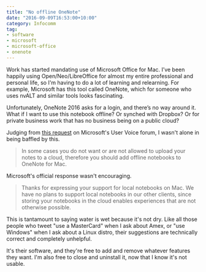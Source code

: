 ```yaml
---
title: "No offline OneNote"
date: "2016-09-09T16:53:00+10:00"
category: Infocomm
tag:
- software
- microsoft
- microsoft-office
- onenote
---
```

Work has started mandating use of Microsoft Office for Mac. I’ve been happily using Open/Neo/LibreOffice for almost my entire professional and personal life, so I'm having to do a lot of learning and relearning. For example, Microsoft has this tool called OneNote, which for someone who uses nvALT and similar tools looks fascinating.

Unfortunately, OneNote 2016 asks for a login, and there’s no way around it. What if I want to use this notebook offline? Or synched with Dropbox? Or for private business work that has no business being on a public cloud?

Judging from [this request] on Microsoft's User Voice forum, I wasn't alone in being baffled by this.

> In some cases you do not want or are not allowed to upload your notes to a cloud, therefore you should add offline notebooks to OneNote for Mac.

Microsoft's official response wasn't encouraging.

> Thanks for expressing your support for local notebooks on Mac. We have no plans to support local notebooks in our other clients, since storing your notebooks in the cloud enables experiences that are not otherwise possible.

This is tantamount to saying water is wet because it's not dry. Like all those people who tweet "use a MasterCard" when I ask about Amex, or "use Windows" when I ask about a Linux distro, their suggestions are technically correct and completely unhelpful. 

It's their software, and they're free to add and remove whatever features they want. I'm also free to close and uninstall it, now that I know it's not usable.

[this request]: https://onenote.uservoice.com/forums/327165-onenote-for-mac/suggestions/6176420-mac-add-support-for-offline-local-onenote-noteb

